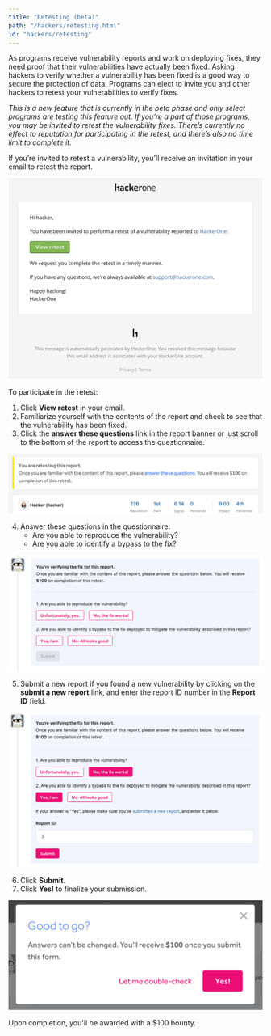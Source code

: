```yaml
---
title: "Retesting (beta)"
path: "/hackers/retesting.html"
id: "hackers/retesting"
---
```


As programs receive vulnerability reports and work on deploying fixes, they need proof that their vulnerabilities have actually been fixed. Asking hackers to verify whether a vulnerability has been fixed is a good way to secure the protection of data. Programs can elect to invite you and other hackers to retest your vulnerabilities to verify fixes.  

<i>This is a new feature that is currently in the beta phase and only select programs are testing this feature out. If you’re a part of those programs, you may be invited to retest the vulnerability fixes. There’s currently no effect to reputation for participating in the retest, and there’s also no time limit to complete it.</i>

If you’re invited to retest a vulnerability, you’ll receive an invitation in your email to retest the report.

![retesting-1](./images/retesting-1.png)

To participate in the retest:
1. Click <b>View retest</b> in your email.
2. Familiarize yourself with the contents of the report and check to see that the vulnerability has been fixed.
3. Click the <b>answer these questions</b> link in the report banner or just scroll to the bottom of the report to access the questionnaire.

![retesting-2](./images/retesting-2.png)

4. Answer these questions in the questionnaire:
   * Are you able to reproduce the vulnerability?
   * Are you able to identify a bypass to the fix?

![retesting-3](./images/retesting-3.png)

5. Submit a new report if you found a new vulnerability by clicking on the <b>submit a new report</b> link, and enter the report ID number in the <b>Report ID</b> field.

![retesting-4](./images/retesting-4.png)

6. Click <b>Submit</b>.
7. Click <b>Yes!</b> to finalize your submission.

![retesting-5](./images/retesting-5.png)

Upon completion, you'll be awarded with a $100 bounty.
